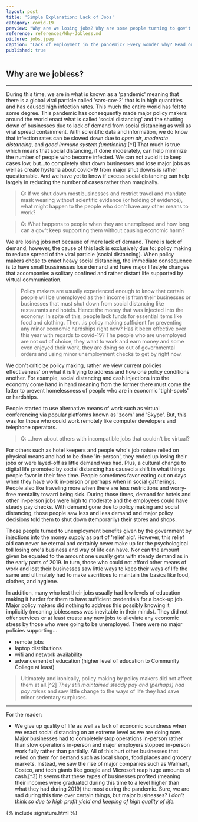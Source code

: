```yaml
---
layout: post
title: 'Simple Explanation: Lack of Jobs'
category: covid-19
preview: "Why are we losing jobs? Why are some people turning to gov't assistance for sufficient funds? Why are people not able to go back to work? Is it simply corona? We give simple and basic explanations as to why we are 'losing' jobs and people are feeling lack of life satisfaction despite certain accommodations for life. Is it the job nature? Unemployment is always there virus or not, why is it more prevalent now? Greed? Corruption? Policy Making? Read on to find out."
reference: references/Why-Jobless.md
picture: jobs.jpeg
caption: "Lack of employment in the pandemic? Every wonder why? Read on!"
published: true
---
```


## Why are we jobless?

---

During this time, we are in what is known as a 'pandemic' meaning that there is a global viral particle called 'sars-cov-2' that is in high quantities and has caused high infection rates. This much the entire world has felt to some degree. This pandemic has consequently made major policy makers around the world enact what is called 'social distancing' and the shutting down of businesses due to lack of demand from social distancing as well as viral spread containment. With scientific data and information, we do know that infection rates can be slowed down due to *open air*, *moderate distancing*, and *good immune system functioning*.[^1] That much is true which means that social distancing, if done moderately, can help minimize the number of people who become infected. We can not avoid it to keep cases low, but...to completely shut down businesses and lose major jobs as well as create hysteria about covid-19 from major shut downs is rather questionable. And we have yet to know if excess social distancing can help largely in reducing the number of cases rather than marginally.

> Q: If we shut down most businesses and restrict travel and mandate mask wearing without scientific evidence (or holding of evidence), what might happen to the people who don't have any other means to work?

> Q: What happens to people when they are unemployed and how long can a gov't keep supporting them without causing economic harm?

We are losing jobs not because of mere lack of demand. There is lack of demand, however, the cause of this lack is exclusively due to: policy making to reduce spread of the viral particle (social distancing). When policy makers chose to enact heavy social distancing, the immediate consequence is to have small bussinesses lose demand and have major lifestyle changes that accompanies a solitary confined and rather distant life supported by virtual communication.

> Policy makers are usually experienced enough to know that certain people will be unemployed as their income is from their businesses or businesses that must shut down from social distancing like restaurants and hotels. Hence the money that was injected into the economy. In spite of this, people lack funds for essential items like food and clothing. Then...is policy making sufficient for preventing any minor economic hardships right now? Has it been effective over this year with regards to covid-19? The people who are unemployed are not out of choice, they want to work and earn money and some even enjoyed their work, they are doing so out of governmental orders and using minor unemployment checks to get by right now.

We don't criticize policy making, rather we view current policies effectiveness' on what it is trying to address and how one policy conditions another. For example, social distancing and cash injections into the economy come hand in hand meaning from the former there must come the latter to prevent homelessness of people who are in economic 'tight-spots' or hardships.

People started to use alternative means of work such as virtual conferencing via popular platforms known as 'zoom' and 'Skype'. But, this was for those who could work remotely like computer developers and telephone operators.

> Q: ...how about others with incompatible jobs that couldn't be virtual?

For others such as hotel keepers and people who's job nature relied on physical means and had to be done 'in-person', they ended up losing their jobs or were layed-off as little demand was had. Plus, a cultural change to digital life promoted by social distancing has caused a shift in what things people favor in their free time. People sometimes favor eating out on days when they have work in-person or perhaps when in social gatherings. People also like traveling more when there are less restrictions and worry-free mentality toward being sick. During those times, demand for hotels and other in-person jobs were high to moderate and the employees could have steady pay checks. With demand gone due to policy making and social distancing, those people saw less and less demand and major policy decisions told them to shut down (temporarily) their stores and shops.

Those people turned to unemployment benefits given by the government by injections into the money supply as part of 'relief aid'. However, this relief aid can never be eternal and certainly never make up for the psychological toll losing one's business and way of life can have. Nor can the amount given be equated to the amount one usually gets with steady demand as in the early parts of 2019. In turn, those who could not afford other means of work and lost their businesses saw little ways to keep their ways of life the same and ultimately had to make sacrifices to maintain the basics like food, clothes, and hygiene.

In addition, many who lost their jobs usually had low levels of education making it harder for them to have sufficient credentials for a back-up job. Major policy makers did nothing to address this possibly knowing it implicitly (meaning joblessness was inevitable in their minds). They did not offer services or at least create any new jobs to alleviate any economic stress by those who were going to be unemployed. There were no major policies supporting...

- remote jobs
- laptop distributions
- wifi and network availability
- advancement of education (higher level of education to Community College at least)

> Ultimately and ironically, policy making by policy makers did not affect them at all.[^2] *They still maintained steady pay and (perhaps) had pay raises* and saw little change to the ways of life they had save minor sedentary surpluses.

---

For the reader:

* We give up quality of life as well as lack of economic soundness when we enact social distancing on an extreme level as we are doing now. Major businesses had to completely stop operations in-person rather than slow operations in-person and major employers stopped in-person work fully rather than partially. All of this hurt other businesses that relied on them for demand such as local shops, food places and grocery markets. Instead, we saw the rise of major companies such as Walmart, Costco, and tech giants like google and Microsoft reap huge amounts of cash.[^3] It seems that these types of businesses profited (meaning their incomes were graduated during this time to a level higher than what they had during 2019) the most during the pandemic. Sure, we are sad during this time over certain things, but major businesses? *I don't think so due to high profit yield and keeping of high quality of life.*

{% include signature.html %}
